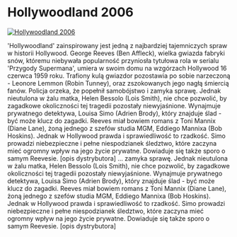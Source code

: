 Hollywoodland 2006 
=============
[![Hollywoodland 2006 ](http://vidos.pl/images/player.gif)](http://vidos.pl/hollywoodland-2006)

 'Hollywoodland' zainspirowany jest jedną z najbardziej tajemniczych spraw w historii Hollywood. George Reeves (Ben Affleck), wielka gwiazda fabryki snów, któremu niebywała popularność przyniosła tytułowa rola w serialu 'Przygody Supermana', umiera w swoim domu na wzgórzach Hollywood 16 czerwca 1959 roku. Trafiony kulą gwiazdor pozostawia po sobie narzeczoną - Leonore Lemmon (Robin Tunney), oraz zszokowanych jego nagłą śmiercią fanów. Policja orzeka, że popełnił samobójstwo i zamyka sprawę. Jednak nieutulona w żalu matka, Helen Bessolo (Lois Smith), nie chce pozwolić, by zagadkowe okoliczności tej tragedii pozostały niewyjaśnione. Wynajmuje prywatnego detektywa, Louisa Simo (Adrien Brody), który znajduje ślad - być może klucz do zagadki. Reeves miał bowiem romans z Toni Mannix (Diane Lane), żoną jednego z szefów studia MGM, Eddiego Mannixa (Bob Hoskins). Jednak w Hollywood prawda i sprawiedliwość to rzadkość. Simo prowadzi niebezpieczne i pełne niespodzianek śledztwo, które zaczyna mieć ogromny wpływ na jego życie prywatne. Dowiaduje się także sporo o samym Reevesie. [opis dystrybutora]  ... zamyka sprawę. Jednak nieutulona w żalu matka, Helen Bessolo (Lois Smith), nie chce pozwolić, by zagadkowe okoliczności tej tragedii pozostały niewyjaśnione. Wynajmuje prywatnego detektywa, Louisa Simo (Adrien Brody), który znajduje ślad - być może klucz do zagadki. Reeves miał bowiem romans z Toni Mannix (Diane Lane), żoną jednego z szefów studia MGM, Eddiego Mannixa (Bob Hoskins). Jednak w Hollywood prawda i sprawiedliwość to rzadkość. Simo prowadzi niebezpieczne i pełne niespodzianek śledztwo, które zaczyna mieć ogromny wpływ na jego życie prywatne. Dowiaduje się także sporo o samym Reevesie. [opis dystrybutora]
